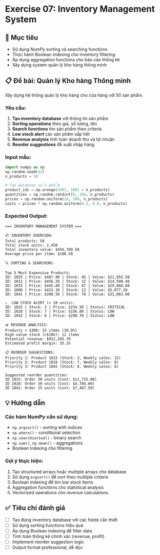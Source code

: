 # Exercise 07: Inventory Management System

## 🎯 Mục tiêu

- Sử dụng NumPy sorting và searching functions
- Thực hành Boolean indexing cho inventory filtering
- Áp dụng aggregation functions cho báo cáo thống kê
- Xây dựng system quản lý kho hàng thông minh

## 📋 Đề bài: Quản lý Kho hàng Thông minh

Xây dựng hệ thống quản lý kho hàng cho cửa hàng với 50 sản phẩm.

### Yêu cầu:

1. **Tạo inventory database** với thông tin sản phẩm
2. **Sorting operations** theo giá, số lượng, tên
3. **Search functions** tìm sản phẩm theo criteria
4. **Low stock alert** các sản phẩm sắp hết
5. **Revenue analysis** tính toán doanh thu và lợi nhuận
6. **Reorder suggestions** đề xuất nhập hàng

### Input mẫu:

```python
import numpy as np
np.random.seed(42)
n_products = 50

# Tạo database sản phẩm
product_ids = np.arange(1001, 1001 + n_products)
quantities = np.random.randint(0, 100, n_products)
prices = np.random.uniform(10, 500, n_products)
costs = prices * np.random.uniform(0.5, 0.8, n_products)
```

### Expected Output:

```
=== INVENTORY MANAGEMENT SYSTEM ===

📦 INVENTORY OVERVIEW:
Total products: 50
Total stock units: 2,450
Total inventory value: $456,789.50
Average price per item: $186.50

🔍 SORTING & SEARCHING:

Top 5 Most Expensive Products:
ID: 1025 | Price: $487.90 | Stock: 45 | Value: $21,955.50
ID: 1012 | Price: $456.20 | Stock: 32 | Value: $14,598.40
ID: 1033 | Price: $445.80 | Stock: 67 | Value: $29,868.60
ID: 1008 | Price: $423.10 | Stock: 12 | Value: $5,077.20
ID: 1041 | Price: $398.50 | Stock: 78 | Value: $31,083.00

⚠️  LOW STOCK ALERT (< 10 units):
ID: 1015 | Stock: 3 | Price: $234.50 | Status: CRITICAL
ID: 1028 | Stock: 7 | Price: $156.80 | Status: LOW
ID: 1042 | Stock: 8 | Price: $298.70 | Status: LOW

📊 REVENUE ANALYSIS:
Products > $300: 15 items (30.0%)
High-value stock (>$10k): 12 items
Potential revenue: $912,345.70
Estimated profit margin: 35.2%

📋 REORDER SUGGESTIONS:
Priority 1: Product 1015 (Stock: 3, Weekly sales: 12)
Priority 2: Product 1028 (Stock: 7, Weekly sales: 8)
Priority 3: Product 1042 (Stock: 8, Weekly sales: 6)

Suggested reorder quantities:
ID 1015: Order 50 units (Cost: $11,725.00)
ID 1028: Order 30 units (Cost: $4,704.00)
ID 1042: Order 25 units (Cost: $7,467.50)
```

## 💡 Hướng dẫn

### Các hàm NumPy cần sử dụng:

- `np.argsort()` - sorting with indices
- `np.where()` - conditional selection
- `np.searchsorted()` - binary search
- `np.sum()`, `np.mean()` - aggregations
- Boolean indexing cho filtering

### Gợi ý thực hiện:

1. Tạo structured arrays hoặc multiple arrays cho database
2. Sử dụng `argsort()` để sort theo multiple criteria
3. Boolean indexing để tìm low stock items
4. Aggregation functions cho statistical analysis
5. Vectorized operations cho revenue calculations

## ✅ Tiêu chí đánh giá

- [ ] Tạo đúng inventory database với các fields cần thiết
- [ ] Sử dụng sorting functions hiệu quả
- [ ] Áp dụng Boolean indexing để filter data
- [ ] Tính toán thống kê chính xác (revenue, profit)
- [ ] Implement reorder suggestion logic
- [ ] Output format professional, dễ đọc

